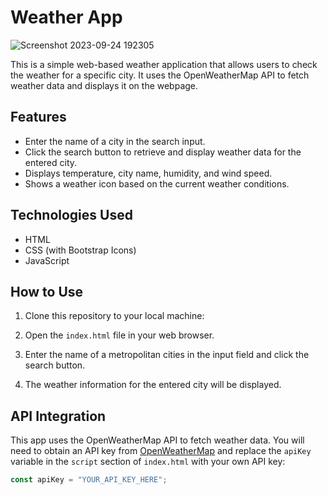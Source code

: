 # Weather App

![Screenshot 2023-09-24 192305](https://github.com/Dilip86/WeatherApp/assets/97818951/5f186df7-3c1a-4d2b-bfe7-68df321dc30c)


This is a simple web-based weather application that allows users to check the weather for a specific city. It uses the OpenWeatherMap API to fetch weather data and displays it on the webpage.

## Features

- Enter the name of a city in the search input.
- Click the search button to retrieve and display weather data for the entered city.
- Displays temperature, city name, humidity, and wind speed.
- Shows a weather icon based on the current weather conditions.

## Technologies Used

- HTML
- CSS (with Bootstrap Icons)
- JavaScript

## How to Use

1. Clone this repository to your local machine:


2. Open the `index.html` file in your web browser.

3. Enter the name of a metropolitan cities in the input field and click the search button.

4. The weather information for the entered city will be displayed.

## API Integration

This app uses the OpenWeatherMap API to fetch weather data. You will need to obtain an API key from [OpenWeatherMap](https://openweathermap.org/) and replace the `apiKey` variable in the `script` section of `index.html` with your own API key:

```javascript
const apiKey = "YOUR_API_KEY_HERE";
